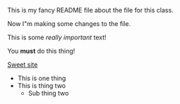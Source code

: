 This is my fancy README file about the file for this class.


Now I"m making some changes to the file.


This is some *really important* text!

You __must__ do this thing!

[Sweet site](http://www.google.com)


* This is one thing
* This is thing two
   * Sub thing two


